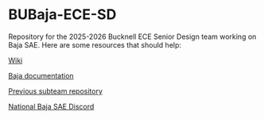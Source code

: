 # BUBaja-ECE-SD
Repository for the 2025-2026 Bucknell ECE Senior Design team working on Baja SAE.
Here are some resources that should help:

<a href='https://eg.bucknell.edu/~baja/doku.php?id=main'>Wiki</a>

<a href=https://www.bajasae.net/cdsweb/gen/DocumentResources.aspx>Baja documentation</a>

<a href=https://github.com/ACherniske/E-C-Subteam-Bucknell-Baja>Previous subteam repository</a>

<a href=https://discord.gg/9MWbHbAc>National Baja SAE Discord</a>

